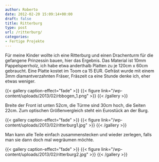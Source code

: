```yaml
---
author: Roberto
date: 2012-02-20 15:09:14+00:00
draft: false
title: Ritterburg
type: post
url: /ritterburg/
categories:
- Fertige Projekte
---
```


Für meine Kinder wollte ich eine Ritterburg und einen Drachenturm für die gefangene Prinzessin bauen, hier das Ergebnis.
Das Material ist 10mm Pappelsperrholz, ich habe etwa anderthalb Platten zu je 120cm x 60cm gebraucht.
Eine Platte kostet im Toom ca 15 EUR. Gefräst wurde mit einem 3mm diamantverzahnten Fräser, Fräszeit ca eine Stunde denke ich, eher etwas weniger.

{{< gallery caption-effect="fade" >}}
  {{< figure link="/wp-content/uploads/2013/02/rbbogen_1.png" >}}
{{< /gallery >}}

Breite der Front ist unten 52cm, die Türme sind 30cm hoch, die Seiten 22cm. Zum optischen Größenvergleich steht ein Eurostück an der Burg. 

{{< gallery caption-effect="fade" >}}
  {{< figure link="/wp-content/uploads/2013/02/ritterburg1.jpg" >}}
{{< /gallery >}}

Man kann alle Teile einfach zusammenstecken und wieder zerlegen, falls man sie dann doch mal wegräumen möchte.

{{< gallery caption-effect="fade" >}}
  {{< figure link="/wp-content/uploads/2013/02/ritterburg2.jpg" >}}
{{< /gallery >}}
